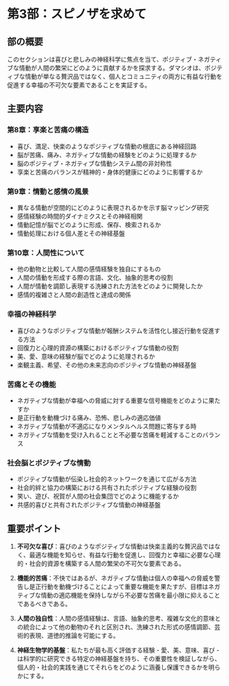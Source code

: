 # 第3部：スピノザを求めて

## 部の概要
このセクションは喜びと悲しみの神経科学に焦点を当て、ポジティブ・ネガティブな情動が人間の繁栄にどのように貢献するかを探求する。ダマシオは、ポジティブな情動が単なる贅沢品ではなく、個人とコミュニティの両方に有益な行動を促進する幸福の不可欠な要素であることを実証する。

## 主要内容

### 第8章：享楽と苦痛の構造
- 喜び、満足、快楽のようなポジティブな情動の根底にある神経回路
- 脳が苦痛、痛み、ネガティブな情動の経験をどのように処理するか
- 脳のポジティブ・ネガティブな情動システム間の非対称性
- 享楽と苦痛のバランスが精神的・身体的健康にどのように影響するか

### 第9章：情動と感情の風景
- 異なる情動が空間的にどのように表現されるかを示す脳マッピング研究
- 感情経験の時間的ダイナミクスとその神経相関
- 情動記憶が脳でどのように形成、保存、検索されるか
- 情動処理における個人差とその神経基盤

### 第10章：人間性について
- 他の動物と比較して人間の感情経験を独自にするもの
- 人間の情動を形成する際の言語、文化、抽象的思考の役割
- 人間が情動を調節し表現する洗練された方法をどのように開発したか
- 感情的複雑さと人間の創造性と達成の関係

### 幸福の神経科学
- 喜びのようなポジティブな情動が報酬システムを活性化し接近行動を促進する方法
- 回復力と心理的資源の構築におけるポジティブな情動の役割
- 美、愛、意味の経験が脳でどのように処理されるか
- 楽観主義、希望、その他の未来志向のポジティブな情動の神経基盤

### 苦痛とその機能
- ネガティブな情動が幸福への脅威に対する重要な信号機能をどのように果たすか
- 是正行動を動機づける痛み、恐怖、悲しみの適応価値
- ネガティブな情動が不適応になりメンタルヘルス問題に寄与する時
- ネガティブな情動を受け入れることと不必要な苦痛を軽減することのバランス

### 社会脳とポジティブな情動
- ポジティブな情動が伝染し社会的ネットワークを通じて広がる方法
- 社会的絆と協力の構築における共有されたポジティブな経験の役割
- 笑い、遊び、祝賀が人間の社会集団でどのように機能するか
- 共感的喜びと共有されたポジティブな情動の神経基盤

## 重要ポイント

1. **不可欠な喜び**：喜びのようなポジティブな情動は快楽主義的な贅沢品ではなく、最適な機能を知らせ、有益な行動を促進し、回復力と幸福に必要な心理的・社会的資源を構築する人間の繁栄の不可欠な要素である。

2. **機能的苦痛**：不快ではあるが、ネガティブな情動は個人の幸福への脅威を警告し是正行動を動機づけることによって重要な機能を果たすが、目標はネガティブな情動の適応機能を保持しながら不必要な苦痛を最小限に抑えることであるべきである。

3. **人間の独自性**：人間の感情経験は、言語、抽象的思考、複雑な文化的意味との統合によって他の動物のそれと区別され、洗練された形式の感情調節、芸術的表現、道徳的推論を可能にする。

4. **神経生物学的基盤**：私たちが最も高く評価する経験 - 愛、美、意味、喜び - は科学的に研究できる特定の神経基盤を持ち、その重要性を検証しながら、個人的・社会的実践を通じてそれらをどのように涵養し保護できるかを明らかにする。